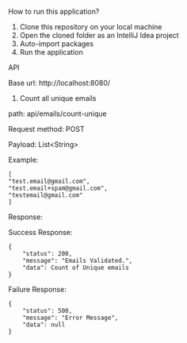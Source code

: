 How to run this application?

1. Clone this repository on your local machine
2. Open the cloned folder as an IntelliJ Idea project
3. Auto-import packages
4. Run the application

API 

Base url: http://localhost:8080/

1. Count all unique emails 

path: api/emails/count-unique

Request method: POST

Payload: List&lt;String&gt;

Example:
```
[
"test.email@gmail.com",
"test.email+spam@gmail.com",
"testemail@gmail.com"
]
```

Response:

Success Response:
``` 
{
    "status": 200,
    "message": "Emails Validated.",
    "data": Count of Unique emails
}   
```

Failure Response:
```
{
    "status": 500,
    "message": "Error Message",
    "data": null
}
```